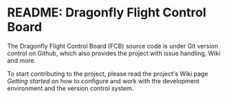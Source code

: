 # README: Dragonfly Flight Control Board 

The Dragonfly Flight Control Board (FCB) source code is under Git version control on Github, which also provides
the project with issue handling, Wiki and more. 

To start contributing to the project, please read the project's Wiki page _Getting started_ on how to configure
and work with the development environment and the version control system.